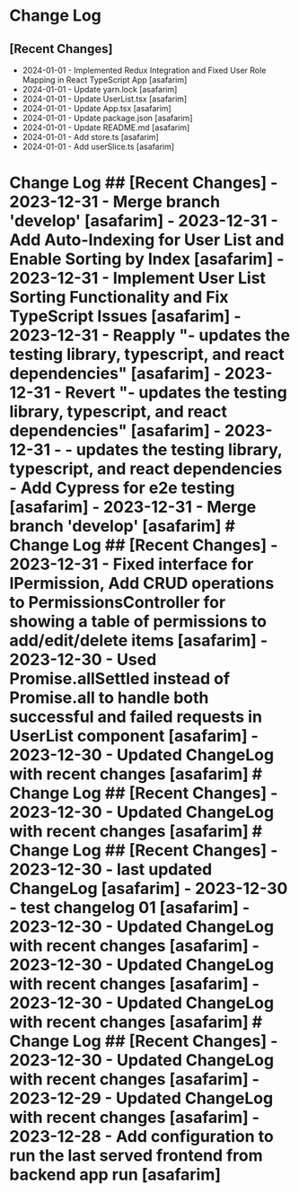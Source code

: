 # Change Log

## [Recent Changes]

- 2024-01-01 - Implemented Redux Integration and Fixed User Role Mapping in React TypeScript App [asafarim]
- 2024-01-01 - Update yarn.lock [asafarim]
- 2024-01-01 - Update UserList.tsx [asafarim]
- 2024-01-01 - Update App.tsx [asafarim]
- 2024-01-01 - Update package.json [asafarim]
- 2024-01-01 - Update README.md [asafarim]
- 2024-01-01 - Add store.ts [asafarim]
- 2024-01-01 - Add userSlice.ts [asafarim]


# Change Log  ## [Recent Changes]  - 2023-12-31 - Merge branch 'develop' [asafarim] - 2023-12-31 - Add Auto-Indexing for User List and Enable Sorting by Index [asafarim] - 2023-12-31 - Implement User List Sorting Functionality and Fix TypeScript Issues [asafarim] - 2023-12-31 - Reapply "- updates the testing library, typescript, and react dependencies" [asafarim] - 2023-12-31 - Revert "- updates the testing library, typescript, and react dependencies" [asafarim] - 2023-12-31 - - updates the testing library, typescript, and react dependencies - Add Cypress for e2e testing [asafarim] - 2023-12-31 - Merge branch 'develop' [asafarim]   # Change Log  ## [Recent Changes]  - 2023-12-31 - Fixed interface for IPermission, Add CRUD operations to PermissionsController for showing a table of permissions to add/edit/delete items [asafarim] - 2023-12-30 - Used Promise.allSettled instead of Promise.all to handle both successful and failed requests in UserList component [asafarim] - 2023-12-30 - Updated ChangeLog with recent changes [asafarim]   # Change Log  ## [Recent Changes]  - 2023-12-30 - Updated ChangeLog with recent changes [asafarim]   # Change Log  ## [Recent Changes]  - 2023-12-30 - last updated ChangeLog [asafarim] - 2023-12-30 - test changelog 01 [asafarim] - 2023-12-30 - Updated ChangeLog with recent changes [asafarim] - 2023-12-30 - Updated ChangeLog with recent changes [asafarim] - 2023-12-30 - Updated ChangeLog with recent changes [asafarim]   # Change Log  ## [Recent Changes]  - 2023-12-30 - Updated ChangeLog with recent changes [asafarim] - 2023-12-29 - Updated ChangeLog with recent changes [asafarim] - 2023-12-28 - Add configuration to run the last served frontend from backend app run [asafarim]  
